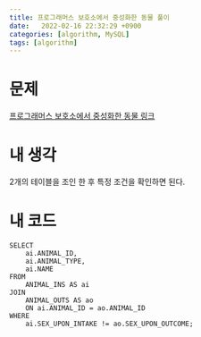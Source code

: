 ```yaml
---
title: 프로그래머스 보호소에서 중성화한 동물 풀이
date:   2022-02-16 22:32:29 +0900
categories: [algorithm, MySQL]
tags: [algorithm]
---
```


# 문제
[프로그래머스 보호소에서 중성화한 동물 링크](https://programmers.co.kr/learn/courses/30/lessons/59045)
# 내 생각
2개의 테이블을 조인 한 후 특정 조건을 확인하면 된다.

# 내 코드
```mysql
SELECT
    ai.ANIMAL_ID,
    ai.ANIMAL_TYPE,
    ai.NAME
FROM
    ANIMAL_INS AS ai
JOIN
    ANIMAL_OUTS AS ao
    ON ai.ANIMAL_ID = ao.ANIMAL_ID
WHERE
    ai.SEX_UPON_INTAKE != ao.SEX_UPON_OUTCOME;

```
